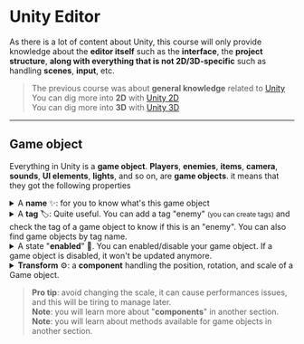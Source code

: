 # Unity Editor

As there is a lot of content about Unity, this course will only provide knowledge about the **editor itself** such as the **interface**, the **project structure**, **along with everything that is not 2D/3D-specific** such as handling **scenes**, **input**, etc.

> The previous course was about **general knowledge** related to [Unity](../unity/index.md)<br>
> You can dig more into **2D** with [Unity 2D](../unity-2d/index.md)<br>
> You can dig more into **3D** with [Unity 3D](../unity-3d/index.md)

<hr class="sl">

## Game object

Everything in Unity is a **game object**. **Players**, **enemies**, **items**, **camera**, **sounds**, **UI elements**, **lights**, and so on, are **game objects**. it means that they got the following properties

<details class="details-s">
<summary>A <b>name</b> ✨: for you to know what's this game object</summary>

```cs
string myName = name; // or this.name or this.gameObject.name
```
</details>

<details class="details-s">
<summary>A <b>tag</b> 🏷: Quite useful. You can add a tag "enemy" <small>(you can create tags)</small> and check the tag of a game object to know if this is an "enemy". You can also find game objects by tag name.</summary>

```cs
string myTag = tag; // or this.tag or this.gameObject.tag
GameObject g = GameObject.FindWithTag("tag"); // null if not found
GameObject obj = GameObject.FindGameObjectWithTag("tag"); // FindWithTag is an alias of this one
GameObject[] objects = GameObject.FindGameObjectsWithTag("tag");
```
</details>

<details class="details-s">
<summary>A state "<b>enabled</b>" 🤚. You can enabled/disable your game object. If a game object is disabled, it won't be updated anymore.</summary>

```cs
bool isEnabled = enabled;
```

> **Pros**: they are disabling game objects that are far from the camera, and enabling game objects near the camera. Some game objects may be visible even if the camera is far, you may handle that too.
</details>

<details class="details-s">
<summary><b>Transform</b> ⚙: a <b>component</b> handling the position, rotation, and scale of a Game object.</summary>

```cs
Transform myTransform = transform; // transform.position, ...
myTransform.LookAt(target);
myTransform.Rotate(axis, angle);
myTransform.Rotate(axis, Time.deltaTime * angle, Space.World); // or Space.Self
```
</details>

> **Pro tip**: avoid changing the scale, it can cause performances issues, and this will be tiring to manage later.<br>
> **Note**: you will learn more about "**components**" in another section.<br>
> **Note**: you will learn about methods available for game objects in another section.